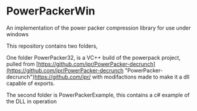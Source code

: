 # PowerPackerWin
An implementation of the power packer compression library for use under windows

This repository  contains two folders, 

One folder PowerPacker32, is a VC++ build of the powerpack project, pulled from [https://github.com/ipr/PowerPacker-decrunch](https://github.com/ipr/PowerPacker-decrunch "PowerPacker-decrunch")https://github.com/ipr/ with modifactions made to make it a dll capable of exports.

The second folder is PowerPackerExample, this contains a c# example of the DLL in operation

